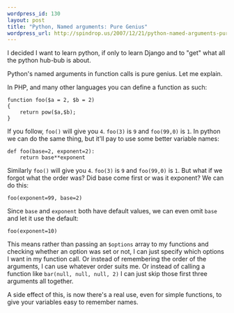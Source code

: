 ```yaml
--- 
wordpress_id: 130
layout: post
title: "Python, Named arguments: Pure Genius"
wordpress_url: http://spindrop.us/2007/12/21/python-named-arguments-pure-genius/
---
```


I decided I want to learn python, if only to learn Django and to "get" what all the python hub-bub is about.

Python's named arguments in function calls is pure genius.  Let me explain.  

In PHP, and many other languages you can define a function as such:

	function foo($a = 2, $b = 2)
	{
		return pow($a,$b);
	}

If you follow, `foo()` will give you `4`.  `foo(3)` is `9` and `foo(99,0)` is `1`.  In python we can do the same thing, but it'll pay to use some better variable names:

	def foo(base=2, exponent=2):
		return base**exponent

Similarly `foo()` will give you `4`.  `foo(3)` is `9` and `foo(99,0)` is `1`.  But what if we forgot what the order was?  Did base come first or was it exponent?  We can do this:

	foo(exponent=99, base=2)

Since `base` and `exponent` both have default values, we can even omit `base` and let it use the default:

	foo(exponent=10)

This means rather than passing an `$options` array to my functions and checking whether an option was set or not, I can just specify which options I want in my function call.  Or instead of remembering the order of the arguments, I can use whatever order suits me.  Or instead of calling a function like `bar(null, null, null, 2)` I can just skip those first three arguments all together.

A side effect of this, is now there's a real use, even for simple functions, to give your variables easy to remember names.
